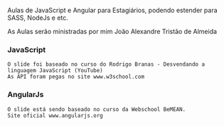 Aulas de JavaScript e Angular para Estagiários, podendo estender para SASS, NodeJs e etc.

As Aulas serão ministradas por mim João Alexandre Tristão de Almeida

### JavaScript
    O slide foi baseado no curso do Rodrigo Branas - Desvendando a linguagem JavaScript (YouTube)
    As API foram pegas no site www.w3school.com

### AngularJs
    O slide está sendo baseado no curso da Webschool BeMEAN.
    Site oficial www.angularjs.org

